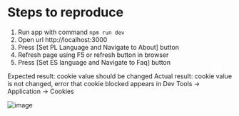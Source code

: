 # Steps to reproduce

1. Run app with command `npm run dev`
2. Open url http://localhost:3000
3. Press [Set PL Language and Navigate to About] button
4. Refresh page using F5 or refresh button in browser
5. Press [Set ES language and Navigate to Faq] button
   
Expected result: cookie value should be changed
Actual result: cookie value is not changed, error that cookie blocked appears in Dev Tools -> Application -> Cookies

![image](https://github.com/heilwood/SolidStartCookieStorageBug/assets/27227165/fd74334d-3396-49db-a365-0fcde318104c)
